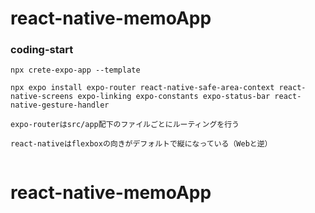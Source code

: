 # react-native-memoApp

### coding-start
```
npx crete-expo-app --template

npx expo install expo-router react-native-safe-area-context react-native-screens expo-linking expo-constants expo-status-bar react-native-gesture-handler

expo-routerはsrc/app配下のファイルごとにルーティングを行う

react-nativeはflexboxの向きがデフォルトで縦になっている（Webと逆）


```
# react-native-memoApp
